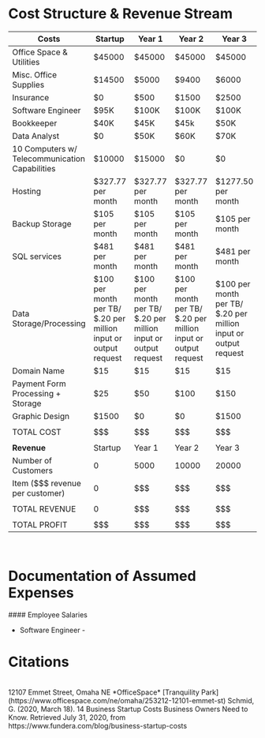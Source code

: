 # Cost Structure & Revenue Stream


| Costs | Startup | Year 1 | Year 2 | Year 3 |
|---|---|---|---|---|
|Office Space & Utilities | $45000 | $45000 | $45000 | $45000 |
|Misc. Office Supplies | $14500 | $5000 | $9400 | $6000 |
|Insurance | $0 | $500 | $1500 | $2500 |
|Software Engineer | $95K | $100K | $100K | $100K |
|Bookkeeper | $40K | $45K | $45k | $50K |
|Data Analyst | $0 | $50K | $60K | $70K |
|10 Computers w/ Telecommunication Capabilities | $10000 | $15000 | $0 | $0 |
|Hosting | $327.77 per month | $327.77 per month| $327.77 per month | $1277.50 per month |
|Backup Storage | $105 per month | $105 per month | $105 per month | $105 per month |
|SQL services | $481 per month | $481 per month | $481 per month | $481 per month |
|Data Storage/Processing | $100 per month per TB/ $.20 per million input or output request | $100 per month per TB/ $.20 per million input or output request | $100 per month per TB/ $.20 per million input or output request | $100 per month per TB/ $.20 per million input or output request |
|Domain Name | $15 | $15 | $15 | $15 |
|Payment Form Processing + Storage | $25 | $50 | $100 | $150 |
|Graphic Design | $1500 | $0 | $0 | $1500 |
| | | | | |
|TOTAL COST | $$$ | $$$ | $$$ | $$$ |
| | | | | |
| **Revenue** |Startup | Year 1 | Year 2 | Year 3 |
|Number of Customers | 0 | 5000 | 10000 | 20000 |
|Item ($$$ revenue per customer) | 0 | $$$ | $$$ | $$$ |
| | | | | |
| TOTAL REVENUE | 0 | $$$ | $$$ | $$$ |
| | | | | |
| TOTAL PROFIT | $$$ | $$$ | $$$ | $$$ |
<br>
<h1><b>Documentation of Assumed Expenses</b></h1>
#### Employee Salaries

- Software Engineer -
  

<h1><b>Citations</b></h1>
<br>
12107 Emmet Street, Omaha NE *OfficeSpace* [Tranquility Park] (https://www.officespace.com/ne/omaha/253212-12101-emmet-st)
Schmid, G. (2020, March 18). 14 Business Startup Costs Business Owners Need to Know. Retrieved July 31, 2020, from https://www.fundera.com/blog/business-startup-costs
